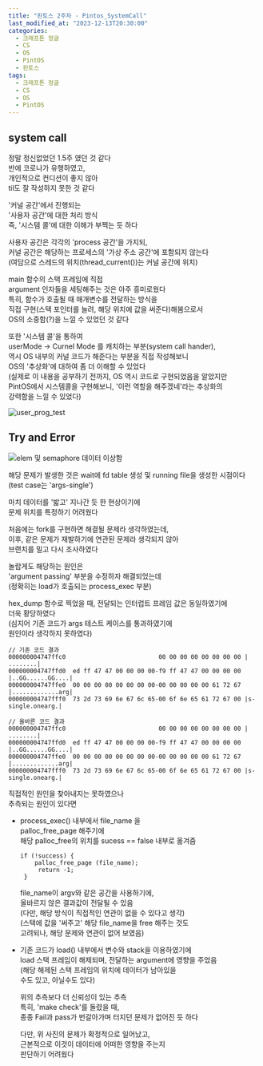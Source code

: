 ```yaml
---
title: "핀토스 2주차 - Pintos_SystemCall"
last_modified_at: "2023-12-13T20:30:00"
categories:
  - 크래프톤 정글
  - CS
  - OS
  - PintOS
  - 핀토스
tags:
  - 크래프톤 정글
  - CS
  - OS
  - PintOS
---
```


## system call
 정말 정신없었던 1.5주 였던 것 같다<br>
 반에 코로나가 유행하였고,<br>
 개인적으로 컨디션이 좋지 않아<br>
 til도 잘 작성하지 못한 것 같다<br>
 
 '커널 공간'에서 진행되는 <br>
 '사용자 공간'에 대한 처리 방식<br>
 즉, '시스템 콜'에 대한 이해가 부쩍는 듯 하다<br>

 사용자 공간은 각각의 'process 공간'을 가지되,<br>
 커널 공간은 해당하는 프로세스의 '가상 주소 공간'에 포함되지 않는다<br>
 (여담으로 스레드의 위치(thread_current())는 커널 공간에 위치)<br>

 main 함수의 스택 프레임에 직접<br>
 argument 인자들을 세팅해주는 것은 아주 흥미로웠다<br>
 특히, 함수가 호출될 때 매개변수를 전달하는 방식을<br>
 직접 구현(스택 포인터를 늘려, 해당 위치에 값을 써준다)해봄으로서<br>
 OS의 소중함(?)을 느낄 수 있었던 것 같다<br>

 또한 '시스템 콜'을 통하여<br>
 userMode -> Curnel Mode 를 캐치하는 부분(system call hander),<br>
 역시 OS 내부의 커널 코드가 해준다는 부분을 직접 작성해보니<br>
 OS의 '추상화'에 대하여 좀 더 이해할 수 있었다<br>
 (실제로 이 내용을 공부하기 전까지, OS 역시 코드로 구현되었음을 알았지만<br>
  PintOS에서 시스템콜을 구현해보니, '이런 역할을 해주겠네'라는 추상화의<br>
  강력함을 느낄 수 있었다)<br>

![user_prog_test](https://github.com/hnjog/hnjog.github.io/assets/43630972/8c39047d-a9e1-467c-828b-ae7594773b84)


## Try and Error
![elem 및 semaphore 데이터 이상함](https://github.com/hnjog/hnjog.github.io/assets/43630972/c4d8a5b5-65c2-4e20-bde1-826cfe3b8683)

 해당 문제가 발생한 것은 wait에 fd table 생성 및 running file을 생성한 시점이다<br>
 (test case는 'args-single')<br>

 마치 데이터를 '밟고' 지나간 듯 한 현상이기에<br>
 문제 위치를 특정하기 어려웠다<br>

 처음에는 fork를 구현하면 해결될 문제라 생각하였는데,<br>
 이후, 같은 문제가 재발하기에 연관된 문제라 생각되지 않아<br>
 브랜치를 밀고 다시 조사하였다<br>

 놀랍게도 해당하는 원인은<br>
 'argument passing' 부분을 수정하자 해결되었는데<br>
 (정확히는 load가 호출되는 process_exec 부분)<br>

 hex_dump 함수로 찍었을 때, 전달되는 인터럽트 프레임 값은 동일하였기에<br>
 더욱 황당하였다<br>
 (심지어 기존 코드가 args 테스트 케이스를 통과하였기에<br>
 원인이라 생각하지 못하였다)<br>

```
// 기존 코드 결과
000000004747ffc0                          00 00 00 00 00 00 00 00 |        ........|
000000004747ffd0  ed ff 47 47 00 00 00 00-f9 ff 47 47 00 00 00 00 |..GG......GG....|
000000004747ffe0  00 00 00 00 00 00 00 00-00 00 00 00 00 61 72 67 |.............arg|
000000004747fff0  73 2d 73 69 6e 67 6c 65-00 6f 6e 65 61 72 67 00 |s-single.onearg.|

// 올바른 코드 결과
000000004747ffc0                          00 00 00 00 00 00 00 00 |        ........|
000000004747ffd0  ed ff 47 47 00 00 00 00-f9 ff 47 47 00 00 00 00 |..GG......GG....|
000000004747ffe0  00 00 00 00 00 00 00 00-00 00 00 00 00 61 72 67 |.............arg|
000000004747fff0  73 2d 73 69 6e 67 6c 65-00 6f 6e 65 61 72 67 00 |s-single.onearg.|
```

 직접적인 원인을 찾아내지는 못하였으나<br>
 추측되는 원인이 있다면<br>
 - process_exec() 내부에서 file_name 을 <br>
   palloc_free_page 해주기에<br>
   해당 palloc_free의 위치를 sucess == false 내부로 옮겨줌<br>

   ```
   if (!success) {
	   palloc_free_page (file_name);
		return -1;
	}
   ```

   file_name이 argv와 같은 공간을 사용하기에,<br>
   올바르지 않은 결과값이 전달될 수 있음<br>
   (다만, 해당 방식이 직접적인 연관이 없을 수 있다고 생각)<br>
   (스택에 값을 '써주고' 해당 file_name을 free 해주는 것도<br>
   고려되나, 해당 문제와 연관이 없어 보였음)<br>

 - 기존 코드가 load() 내부에서 변수와 stack을 이용하였기에<br>
   load 스택 프레임이 해제되며, 전달하는 argument에 영향을 주었음<br>
   (해당 해제된 스택 프레임의 위치에 데이터가 남아있을<br>
    수도 있고, 아닐수도 있다)

   위의 추측보다 더 신뢰성이 있는 추측<br>
   특히, 'make check'를 돌렸을 때,<br>
   종종 Fail과 pass가 번갈아가며 터지던 문제가 없어진 듯 하다<br>

   다만, 위 사진의 문제가 확정적으로 일어났고,<br>
   근본적으로 이것이 데이터에 어떠한 영향을 주는지<br>
   판단하기 어려웠다<br>
   
 
   
   